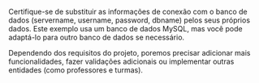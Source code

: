 Certifique-se de substituir as informações de conexão com o banco de dados (servername, username, password, dbname) pelos seus próprios dados. Este exemplo usa um banco de dados MySQL, mas você pode adaptá-lo para outro banco de dados se necessário.

Dependendo dos requisitos do projeto, poremos precisar adicionar mais funcionalidades, fazer validações adicionais ou implementar outras entidades (como professores e turmas).
